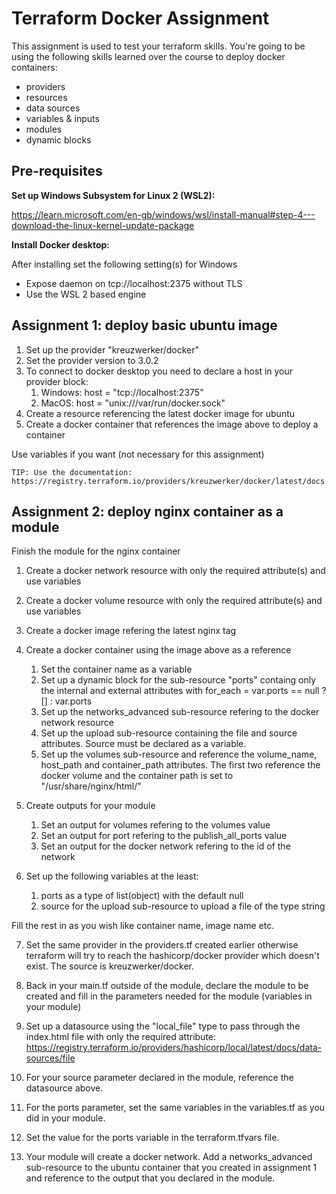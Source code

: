 # Terraform Docker Assignment

This assignment is used to test your terraform skills. You're going to be using the following skills learned over the course to deploy docker containers:
- providers
- resources
- data sources
- variables & inputs
- modules
- dynamic blocks

## Pre-requisites

**Set up Windows Subsystem for Linux 2 (WSL2):**

https://learn.microsoft.com/en-gb/windows/wsl/install-manual#step-4---download-the-linux-kernel-update-package

**Install Docker desktop:**

After installing set the following setting(s) for Windows
- Expose daemon on tcp://localhost:2375 without TLS
- Use the WSL 2 based engine

## Assignment 1: deploy basic ubuntu image

1. Set up the provider "kreuzwerker/docker"
2. Set the provider version to 3.0.2
3. To connect to docker desktop you need to declare a host in your provider block:
   1. Windows: host = "tcp://localhost:2375"
   2. MacOS: host = "unix:///var/run/docker.sock"
4. Create a resource referencing the latest docker image for ubuntu
5. Create a docker container that references the image above to deploy a container

Use variables if you want (not necessary for this assignment)
   
```
TIP: Use the documentation: https://registry.terraform.io/providers/kreuzwerker/docker/latest/docs
```

## Assignment 2: deploy nginx container as a module

Finish the module for the nginx container

1. Create a docker network resource with only the required attribute(s) and use variables
2. Create a docker volume resource with only the required attribute(s) and use variables
3. Create a docker image refering the latest nginx tag

4. Create a docker container using the image above as a reference
   1. Set the container name as a variable
   2. Set up a dynamic block for the sub-resource "ports" containg only the internal and external attributes with for_each = var.ports == null ? [] : var.ports
   3. Set up the networks_advanced sub-resource refering to the docker network resource
   4. Set up the upload sub-resource containing the file and source attributes. Source must be declared as a variable.
   5. Set up the volumes sub-resource and reference the volume_name, host_path and container_path attributes. The first two reference the docker volume and the container path is set to "/usr/share/nginx/html/"

5. Create outputs for your module
   1. Set an output for volumes refering to the volumes value
   2. Set an output for port refering to the publish_all_ports value
   3. Set an output for the docker network refering to the id of the network

6. Set up the following variables at the least:
   1. ports as a type of list(object) with the default null
   2. source for the upload sub-resource to upload a file of the type string

Fill the rest in as you wish like container name, image name etc.

7. Set the same provider in the providers.tf created earlier otherwise terraform will try to reach the hashicorp/docker provider which doesn't exist. The source is kreuzwerker/docker.

8. Back in your main.tf outside of the module, declare the module to be created and fill in the parameters needed for the module (variables in your module)

9. Set up a datasource using the "local_file" type to pass through the index.html file with only the required attribute: https://registry.terraform.io/providers/hashicorp/local/latest/docs/data-sources/file

10. For your source parameter declared in the module, reference the datasource above.

11. For the ports parameter, set the same variables in the variables.tf as you did in your module.

12. Set the value for the ports variable in the terraform.tfvars file.

13. Your module will create a docker network. Add a networks_advanced sub-resource to the ubuntu container that you created in assignment 1 and reference to the output that you declared in the module.